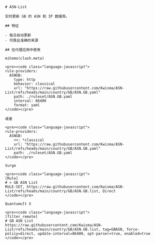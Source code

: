 
    # ASN-List
    
    实时更新 GB 的 ASN 和 IP 数据库。
    
    ## 特征
    
    - 每日自动更新
    - 可靠且准确的来源
    
    ## 在代理应用中使用
    
    mihomo(clash.meta)
   
    <pre><code class="language-javascript">
    rule-providers:
      ASNGB:
        type: http
        behavior: classical
        url: "https://raw.githubusercontent.com/Kwisma/ASN-List/refs/heads/main/country/GB/ASN.GB.yaml"
        path: ./ruleset/ASN.GB.yaml
        interval: 86400
        format: yaml
    </code></pre>

    或者

    <pre><code class="language-javascript">
    rule-providers:
      ASNGB:
        <<: *classical
        url: "https://raw.githubusercontent.com/Kwisma/ASN-List/refs/heads/main/country/GB/ASN.GB.yaml"
        path: ./ruleset/ASN.GB.yaml
    </code></pre>
    
    Surge
    
    <pre><code class="language-javascript">
    [Rule]
    # > GB ASN List
    RULE-SET, https://raw.githubusercontent.com/Kwisma/ASN-List/refs/heads/main/country/GB/ASN.GB.list, Direct
    </code></pre>
    
    Quantumult X
    
    <pre><code class="language-javascript">
    [filter_remote]
    # GB ASN List
    https://raw.githubusercontent.com/Kwisma/ASN-List/refs/heads/main/country/GB/ASN.GB.list, tag=GBASN, force-policy=direct, update-interval=86400, opt-parser=true, enabled=true
    </code></pre>
    